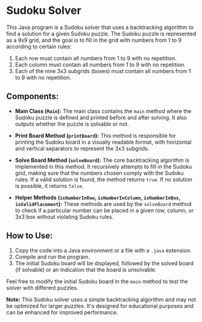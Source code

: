 # Sudoku Solver

This Java program is a Sudoku solver that uses a backtracking algorithm to find a solution for a given Sudoku puzzle. The Sudoku puzzle is represented as a 9x9 grid, and the goal is to fill in the grid with numbers from 1 to 9 according to certain rules:

1. Each row must contain all numbers from 1 to 9 with no repetition.
2. Each column must contain all numbers from 1 to 9 with no repetition.
3. Each of the nine 3x3 subgrids (boxes) must contain all numbers from 1 to 9 with no repetition.

## Components:

- **Main Class (`Main`):** The main class contains the `main` method where the Sudoku puzzle is defined and printed before and after solving. It also outputs whether the puzzle is solvable or not.

- **Print Board Method (`printBoard`):** This method is responsible for printing the Sudoku board in a visually readable format, with horizontal and vertical separators to represent the 3x3 subgrids.

- **Solve Board Method (`solveBoard`):** The core backtracking algorithm is implemented in this method. It recursively attempts to fill in the Sudoku grid, making sure that the numbers chosen comply with the Sudoku rules. If a valid solution is found, the method returns `true`. If no solution is possible, it returns `false`.

- **Helper Methods (`isNumberInRow`, `isNumberInColumn`, `isNumberInBox`, `isValidPlacement`):** These methods are used by the `solveBoard` method to check if a particular number can be placed in a given row, column, or 3x3 box without violating Sudoku rules.

## How to Use:

1. Copy the code into a Java environment or a file with a `.java` extension.
2. Compile and run the program.
3. The initial Sudoku board will be displayed, followed by the solved board (if solvable) or an indication that the board is unsolvable.

Feel free to modify the initial Sudoku board in the `main` method to test the solver with different puzzles.

**Note:** This Sudoku solver uses a simple backtracking algorithm and may not be optimized for larger puzzles. It's designed for educational purposes and can be enhanced for improved performance.
